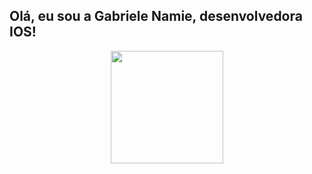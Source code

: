 ## Olá, eu sou a Gabriele Namie, desenvolvedora IOS!
<div align="center">
  <a href="https://github.com/Gabrielenamie">
  <img height="180em" src="https://github-readme-stats.vercel.app/api?username=Gabrielenamie&show_icons=true&theme=dracula&include_all_commits=true&count_private=true"/>
</div>
<div style="display: inline_block"><br>
